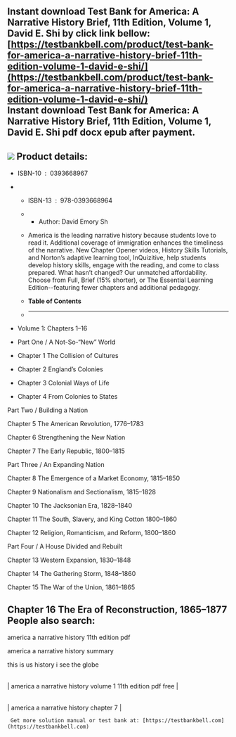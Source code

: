 Instant download **Test Bank for America: A Narrative History Brief, 11th Edition, Volume 1, David E. Shi** by click link bellow:  
[https://testbankbell.com/product/test-bank-for-america-a-narrative-history-brief-11th-edition-volume-1-david-e-shi/](https://testbankbell.com/product/test-bank-for-america-a-narrative-history-brief-11th-edition-volume-1-david-e-shi/)  
**Instant download Test Bank for America: A Narrative History Brief, 11th Edition, Volume 1, David E. Shi pdf docx epub after payment.**
----------------------------------------------------------------------------------------------------------------------------------------


![](https://testbankbell.com/wp-content/uploads/2023/05/9780393668964_TestBank_Vol1.jpg)
**Product details:**
--------------------


* ISBN-10 ‏ : ‎ 0393668967
* * ISBN-13 ‏ : ‎ 978-0393668964
  * * Author: David Emory Sh
   
  * America is the leading narrative history because students love to read it. Additional coverage of immigration enhances the timeliness of the narrative. New Chapter Opener videos, History Skills Tutorials, and Norton’s adaptive learning tool, InQuizitive, help students develop history skills, engage with the reading, and come to class prepared. What hasn’t changed? Our unmatched affordability. Choose from Full, Brief (15% shorter), or The Essential Learning Edition--featuring fewer chapters and additional pedagogy.
  * **Table of Contents**
  * ---------------------
 
* Volume 1: Chapters 1–16

* Part One / A Not-So-“New” World

* Chapter 1 The Collision of Cultures

* Chapter 2 England’s Colonies

* Chapter 3 Colonial Ways of Life

* Chapter 4 From Colonies to States

Part Two / Building a Nation

Chapter 5 The American Revolution, 1776–1783

Chapter 6 Strengthening the New Nation

Chapter 7 The Early Republic, 1800–1815


Part Three / An Expanding Nation

Chapter 8 The Emergence of a Market Economy, 1815–1850

Chapter 9 Nationalism and Sectionalism, 1815–1828

Chapter 10 The Jacksonian Era, 1828–1840

Chapter 11 The South, Slavery, and King Cotton 1800–1860

Chapter 12 Religion, Romanticism, and Reform, 1800–1860


Part Four / A House Divided and Rebuilt

Chapter 13 Western Expansion, 1830–1848

Chapter 14 The Gathering Storm, 1848–1860

Chapter 15 The War of the Union, 1861–1865

Chapter 16 The Era of Reconstruction, 1865–1877
**People also search:**
-----------------------


america a narrative history 11th edition pdf

america a narrative history summary

this is us history i see the globe


|  |
| --- |
| 
america a narrative history volume 1 11th edition pdf free
 |




 |  |
 | --- |
 | 
 america a narrative history chapter 7
  |


     Get more solution manual or test bank at: [https://testbankbell.com](https://testbankbell.com)

